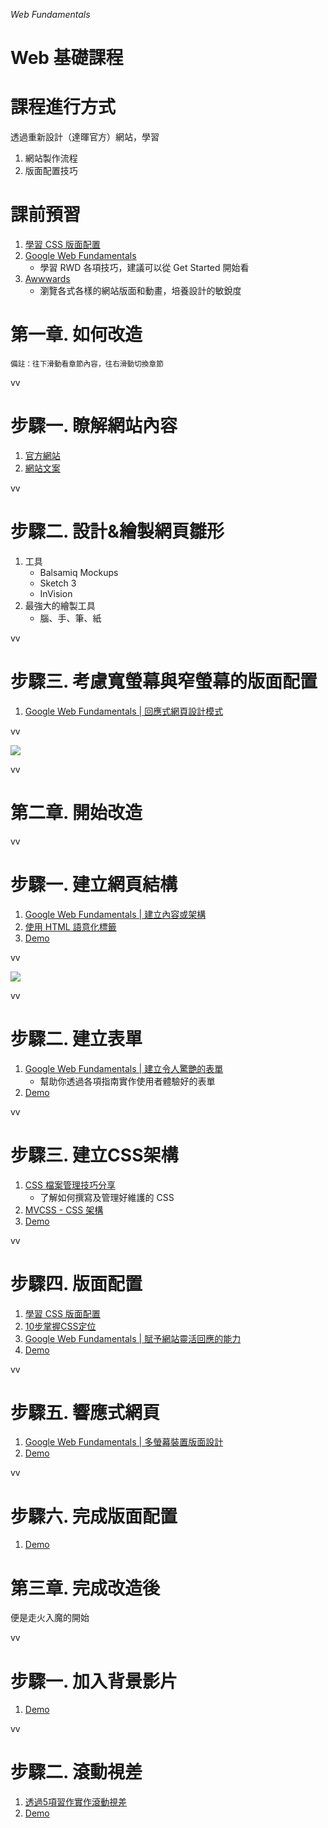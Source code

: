 *Web Fundamentals*
# Web 基礎課程

>>

# 課程進行方式
透過重新設計（達暉官方）網站，學習
1. 網站製作流程
2. 版面配置技巧

>>

# 課前預習
1. [學習 CSS 版面配置](http://zh-tw.learnlayout.com/)
2. [Google Web Fundamentals](https://developers.google.com/web/fundamentals)
	- 學習 RWD 各項技巧，建議可以從 Get Started 開始看
3. [Awwwards](http://www.awwwards.com/)
	- 瀏覽各式各樣的網站版面和動畫，培養設計的敏銳度

>>

# 第一章. 如何改造
<small>備註：往下滑動看章節內容，往右滑動切換章節</small>

vv

# 步驟一. 瞭解網站內容
1. [官方網站](http://lustertech.net)
2. [網站文案](https://hackpad.com/909HReGlFs5)

vv

# 步驟二. 設計&繪製網頁雛形
1. 工具
	- Balsamiq Mockups
	- Sketch 3
	- InVision
2. 最強大的繪製工具
	- 腦、手、筆、紙

vv

# 步驟三. 考慮寬螢幕與窄螢幕的版面配置
1. [Google Web Fundamentals | 回應式網頁設計模式](https://developers.google.com/web/fundamentals/layouts/rwd-patterns/?hl=zh-tw)

vv

![](slides/mockups.png)

vv

<!-- .slide: data-background="slides/mockups.png" data-background-size="contain" -->

>>

# 第二章. 開始改造

vv

# 步驟一. 建立網頁結構
1. [Google Web Fundamentals | 建立內容或架構](https://developers.google.com/web/fundamentals/getting-started/your-first-multi-screen-site/content?hl=zh-tw)
2. [使用 HTML 語意化標籤](http://www.w3schools.com/html/html5_semantic_elements.asp)
3. [Demo](step1.html)

vv

![](slides/step1.png)

vv

# 步驟二. 建立表單
1. [Google Web Fundamentals | 建立令人驚艷的表單](https://developers.google.com/web/fundamentals/input/form/?hl=zh-tw)
	- 幫助你透過各項指南實作使用者體驗好的表單
2. [Demo](step2.html)

vv

# 步驟三. 建立CSS架構
1. [CSS 檔案管理技巧分享](https://speakerdeck.com/evenwu/css-dang-an-guan-li-ji-qiao-fen-xiang)
	- 了解如何撰寫及管理好維護的 CSS
2. [MVCSS - CSS 架構](http://mvcss.ycnets.com/)
3. [Demo](step3.html)

vv

# 步驟四. 版面配置
1. [學習 CSS 版面配置](http://zh-tw.learnlayout.com/)
2. [10步掌握CSS定位](http://www.see-design.com.tw/i/css_position.html)
3. [Google Web Fundamentals | 賦予網站靈活回應的能力](https://developers.google.com/web/fundamentals/getting-started/your-first-multi-screen-site/responsive?hl=zh-tw)
4. [Demo](step4.html)

vv

# 步驟五. 響應式網頁
1. [Google Web Fundamentals | 多螢幕裝置版面設計](https://developers.google.com/web/fundamentals/layouts/?hl=zh-tw)
2. [Demo](step5.html)

vv

# 步驟六. 完成版面配置
1. [Demo](step6.html)

>>

# 第三章. 完成改造後
便是走火入魔的開始

vv

# 步驟一. 加入背景影片
1. [Demo](step7.html)

vv

# 步驟二. 滾動視差
1. [透過5項習作實作滾動視差](http://neversaycoding.tumblr.com/post/95265641412)
2. [Demo](step8.html)

